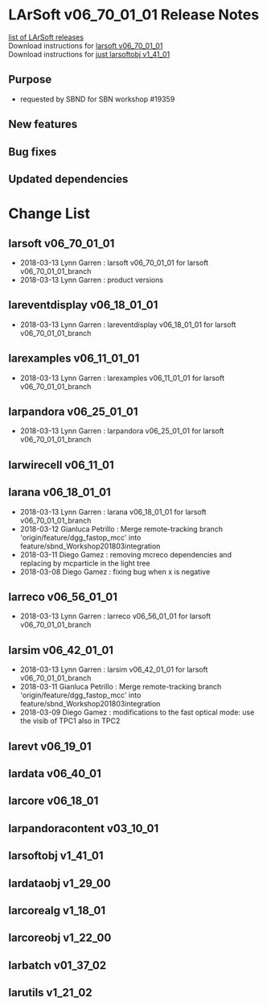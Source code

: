 # LArSoft v06_70_01_01 Release Notes



[list of LArSoft releases](LArSoft_release_list)  
Download instructions for [larsoft v06_70_01_01](http://scisoft.fnal.gov/scisoft/bundles/larsoft/v06_70_01_01/larsoft-v06_70_01_01.html)  
Download instructions for [just larsoftobj v1_41_01](http://scisoft.fnal.gov/scisoft/bundles/larsoftobj/v1_41_01/larsoftobj-v1_41_01.html)

## Purpose

-   requested by SBND for SBN workshop \#19359

## New features

## Bug fixes

## Updated dependencies

# Change List

## larsoft v06_70_01_01

-   2018-03-13 Lynn Garren : larsoft v06_70_01_01 for larsoft v06_70_01_01_branch
-   2018-03-13 Lynn Garren : product versions

## lareventdisplay v06_18_01_01

-   2018-03-13 Lynn Garren : lareventdisplay v06_18_01_01 for larsoft v06_70_01_01_branch

## larexamples v06_11_01_01

-   2018-03-13 Lynn Garren : larexamples v06_11_01_01 for larsoft v06_70_01_01_branch

## larpandora v06_25_01_01

-   2018-03-13 Lynn Garren : larpandora v06_25_01_01 for larsoft v06_70_01_01_branch

## larwirecell v06_11_01

## larana v06_18_01_01

-   2018-03-13 Lynn Garren : larana v06_18_01_01 for larsoft v06_70_01_01_branch
-   2018-03-12 Gianluca Petrillo : Merge remote-tracking branch 'origin/feature/dgg_fastop_mcc' into feature/sbnd_Workshop201803integration
-   2018-03-11 Diego Gamez : removing mcreco dependencies and replacing by mcparticle in the light tree
-   2018-03-08 Diego Gamez : fixing bug when x is negative

## larreco v06_56_01_01

-   2018-03-13 Lynn Garren : larreco v06_56_01_01 for larsoft v06_70_01_01_branch

## larsim v06_42_01_01

-   2018-03-13 Lynn Garren : larsim v06_42_01_01 for larsoft v06_70_01_01_branch
-   2018-03-11 Gianluca Petrillo : Merge remote-tracking branch 'origin/feature/dgg_fastop_mcc' into feature/sbnd_Workshop201803integration
-   2018-03-09 Diego Gamez : modifications to the fast optical mode: use the visib of TPC1 also in TPC2

## larevt v06_19_01

## lardata v06_40_01

## larcore v06_18_01

## larpandoracontent v03_10_01

## larsoftobj v1_41_01

## lardataobj v1_29_00

## larcorealg v1_18_01

## larcoreobj v1_22_00

## larbatch v01_37_02

## larutils v1_21_02
